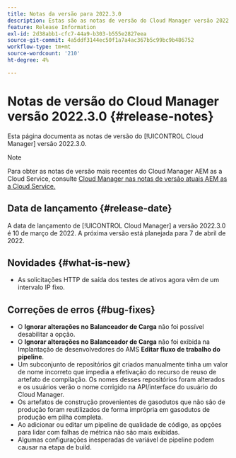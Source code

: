 ```yaml
---
title: Notas da versão para 2022.3.0
description: Estas são as notas de versão do Cloud Manager versão 2022.3.0.
feature: Release Information
exl-id: 2d38abb1-cfc7-44a9-b303-b555e2827eea
source-git-commit: 4a5ddf3144ec50f1a7a4ac367b5c99bc9b486752
workflow-type: tm+mt
source-wordcount: '210'
ht-degree: 4%

---
```



# Notas de versão do Cloud Manager versão 2022.3.0 {#release-notes}

Esta página documenta as notas de versão do [!UICONTROL Cloud Manager] versão 2022.3.0.

>[!NOTE]
>
>Para obter as notas de versão mais recentes do Cloud Manager AEM as a Cloud Service, consulte [Cloud Manager nas notas de versão atuais AEM as a Cloud Service.](https://experienceleague.adobe.com/docs/experience-manager-cloud-service/content/implementing/using-cloud-manager/release-notes-cloud-manager/release-notes-cm-current.html)

## Data de lançamento {#release-date}

A data de lançamento de [!UICONTROL Cloud Manager] a versão 2022.3.0 é 10 de março de 2022. A próxima versão está planejada para 7 de abril de 2022.

## Novidades {#what-is-new}

* As solicitações HTTP de saída dos testes de ativos agora vêm de um intervalo IP fixo.


## Correções de erros {#bug-fixes}

* O **Ignorar alterações no Balanceador de Carga** não foi possível desabilitar a opção.
* O **Ignorar alterações no Balanceador de Carga** não foi exibida na Implantação de desenvolvedores do AMS **Editar fluxo de trabalho do pipeline**.
* Um subconjunto de repositórios git criados manualmente tinha um valor de nome incorreto que impedia a efetivação do recurso de reuso de artefato de compilação. Os nomes desses repositórios foram alterados e os usuários verão o nome corrigido na API/interface do usuário do Cloud Manager.
* Os artefatos de construção provenientes de gasodutos que não são de produção foram reutilizados de forma imprópria em gasodutos de produção em pilha completa.
* Ao adicionar ou editar um pipeline de qualidade de código, as opções para lidar com falhas de métrica não são mais exibidas.
* Algumas configurações inesperadas de variável de pipeline podem causar na etapa de build.
